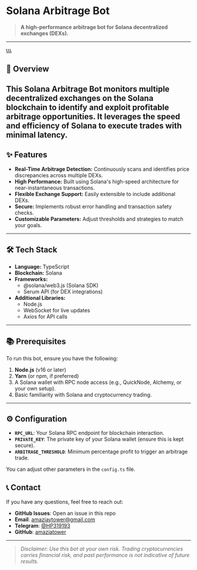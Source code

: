 # Solana Arbitrage Bot
> **A high-performance arbitrage bot for Solana decentralized exchanges (DEXs).**
---
[📞📞📞](@amazia_AI)
## 🚀 Overview
This Solana Arbitrage Bot monitors multiple decentralized exchanges on the Solana blockchain to identify and exploit profitable arbitrage opportunities. It leverages the speed and efficiency of Solana to execute trades with minimal latency.
---
## ✨ Features
- **Real-Time Arbitrage Detection:** Continuously scans and identifies price discrepancies across multiple DEXs.
- **High Performance:** Built using Solana's high-speed architecture for near-instantaneous transactions.
- **Flexible Exchange Support:** Easily extensible to include additional DEXs.
- **Secure:** Implements robust error handling and transaction safety checks.
- **Customizable Parameters:** Adjust thresholds and strategies to match your goals.
---
## 🛠️ Tech Stack
- **Language:** TypeScript
- **Blockchain:** Solana
- **Frameworks:**
  - @solana/web3.js (Solana SDK)
  - Serum API (for DEX integrations)
- **Additional Libraries:**
  - Node.js
  - WebSocket for live updates
  - Axios for API calls
---
## 📚 Prerequisites
To run this bot, ensure you have the following:
1. **Node.js** (v16 or later)
2. **Yarn** (or npm, if preferred)
3. A Solana wallet with RPC node access (e.g., QuickNode, Alchemy, or your own setup).
4. Basic familiarity with Solana and cryptocurrency trading.
---

## ⚙️ Configuration

- **`RPC_URL`**: Your Solana RPC endpoint for blockchain interaction.
- **`PRIVATE_KEY`**: The private key of your Solana wallet (ensure this is kept secure).
- **`ARBITRAGE_THRESHOLD`**: Minimum percentage profit to trigger an arbitrage trade.

You can adjust other parameters in the `config.ts` file.


## 📞 Contact

If you have any questions, feel free to reach out:

- **GitHub Issues**: Open an issue in this repo
- **Email**: amaziaytower@gmail.com
- **Telegram**: [@HP319193](https://t.me/amazia_AI)
- **GitHub**: [amaziatower](https://github.com/amaziatower/)

---

> _Disclaimer: Use this bot at your own risk. Trading cryptocurrencies carries financial risk, and past performance is not indicative of future results._

